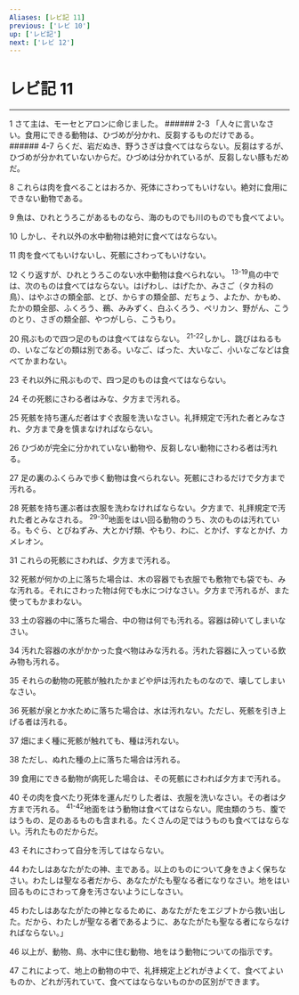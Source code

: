 ```yaml
---
Aliases: [レビ記 11]
previous: ['レビ 10']
up: ['レビ記']
next: ['レビ 12']
---
```

# レビ記 11

***




1 
さて主は、モーセとアロンに命じました。 ###### 2-3 「人々に言いなさい。食用にできる動物は、ひづめが分かれ、反芻するものだけである。 ###### 4-7 らくだ、岩だぬき、野うさぎは食べてはならない。反芻はするが、ひづめが分かれていないからだ。ひづめは分かれているが、反芻しない豚もだめだ。 



8 
これらは肉を食べることはおろか、死体にさわってもいけない。絶対に食用にできない動物である。 



9 
魚は、ひれとうろこがあるものなら、海のものでも川のものでも食べてよい。 



10 
しかし、それ以外の水中動物は絶対に食べてはならない。 



11 
肉を食べてもいけないし、死骸にさわってもいけない。 



12 
くり返すが、ひれとうろこのない水中動物は食べられない。 <sup class="versenum">13-19</sup>鳥の中では、次のものは食べてはならない。はげわし、はげたか、みさご（タカ科の鳥）、はやぶさの類全部、とび、からすの類全部、だちょう、よたか、かもめ、たかの類全部、ふくろう、鵜、みみずく、白ふくろう、ペリカン、野がん、こうのとり、さぎの類全部、やつがしら、こうもり。 



20 
飛ぶもので四つ足のものは食べてはならない。 <sup class="versenum">21-22</sup>しかし、跳びはねるもの、いなごなどの類は別である。いなご、ばった、大いなご、小いなごなどは食べてかまわない。 



23 
それ以外に飛ぶもので、四つ足のものは食べてはならない。 



24 
その死骸にさわる者はみな、夕方まで汚れる。 



25 
死骸を持ち運んだ者はすぐ衣服を洗いなさい。礼拝規定で汚れた者とみなされ、夕方まで身を慎まなければならない。 



26 
ひづめが完全に分かれていない動物や、反芻しない動物にさわる者は汚れる。 



27 
足の裏のふくらみで歩く動物は食べられない。死骸にさわるだけで夕方まで汚れる。 



28 
死骸を持ち運ぶ者は衣服を洗わなければならない。夕方まで、礼拝規定で汚れた者とみなされる。 <sup class="versenum">29-30</sup>地面をはい回る動物のうち、次のものは汚れている。もぐら、とびねずみ、大とかげ類、やもり、わに、とかげ、すなとかげ、カメレオン。 



31 
これらの死骸にさわれば、夕方まで汚れる。 



32 
死骸が何かの上に落ちた場合は、木の容器でも衣服でも敷物でも袋でも、みな汚れる。それにさわった物は何でも水につけなさい。夕方まで汚れるが、また使ってもかまわない。 



33 
土の容器の中に落ちた場合、中の物は何でも汚れる。容器は砕いてしまいなさい。 



34 
汚れた容器の水がかかった食べ物はみな汚れる。汚れた容器に入っている飲み物も汚れる。 



35 
それらの動物の死骸が触れたかまどや炉は汚れたものなので、壊してしまいなさい。 



36 
死骸が泉とか水ために落ちた場合は、水は汚れない。ただし、死骸を引き上げる者は汚れる。 



37 
畑にまく種に死骸が触れても、種は汚れない。 



38 
ただし、ぬれた種の上に落ちた場合は汚れる。 



39 
食用にできる動物が病死した場合は、その死骸にさわれば夕方まで汚れる。 



40 
その肉を食べたり死体を運んだりした者は、衣服を洗いなさい。その者は夕方まで汚れる。 <sup class="versenum">41-42</sup>地面をはう動物は食べてはならない。爬虫類のうち、腹ではうもの、足のあるものも含まれる。たくさんの足ではうものも食べてはならない。汚れたものだからだ。 



43 
それにさわって自分を汚してはならない。 



44 
わたしはあなたがたの神、主である。以上のものについて身をきよく保ちなさい。わたしは聖なる者だから、あなたがたも聖なる者になりなさい。地をはい回るものにさわって身を汚さないようにしなさい。 



45 
わたしはあなたがたの神となるために、あなたがたをエジプトから救い出した。だから、わたしが聖なる者であるように、あなたがたも聖なる者にならなければならない。」 



46 
以上が、動物、鳥、水中に住む動物、地をはう動物についての指示です。 



47 
これによって、地上の動物の中で、礼拝規定上どれがきよくて、食べてよいものか、どれが汚れていて、食べてはならないものかの区別ができます。
